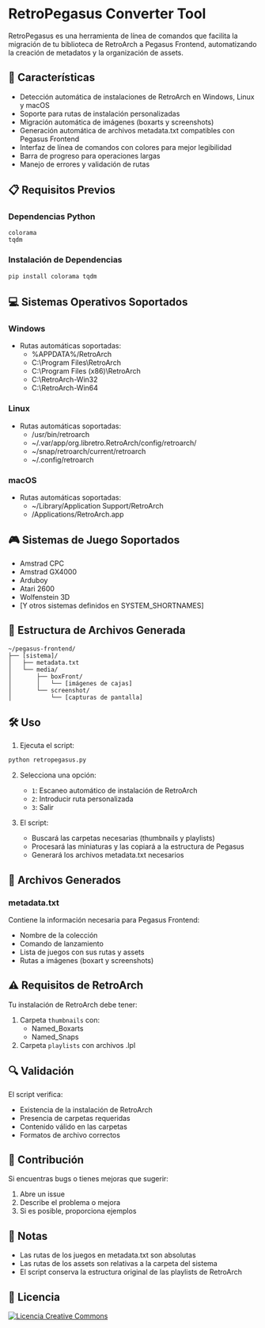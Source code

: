 # RetroPegasus Converter Tool

RetroPegasus es una herramienta de línea de comandos que facilita la migración de tu biblioteca de RetroArch a Pegasus Frontend, automatizando la creación de metadatos y la organización de assets.

## 🚀 Características

- Detección automática de instalaciones de RetroArch en Windows, Linux y macOS
- Soporte para rutas de instalación personalizadas
- Migración automática de imágenes (boxarts y screenshots)
- Generación automática de archivos metadata.txt compatibles con Pegasus Frontend
- Interfaz de línea de comandos con colores para mejor legibilidad
- Barra de progreso para operaciones largas
- Manejo de errores y validación de rutas

## 📋 Requisitos Previos

### Dependencias Python
```
colorama
tqdm
```

### Instalación de Dependencias
```bash
pip install colorama tqdm
```

## 💻 Sistemas Operativos Soportados

### Windows
- Rutas automáticas soportadas:
  - %APPDATA%/RetroArch
  - C:\Program Files\RetroArch
  - C:\Program Files (x86)\RetroArch
  - C:\\RetroArch-Win32
  - C:\\RetroArch-Win64

### Linux
- Rutas automáticas soportadas:
  - /usr/bin/retroarch
  - ~/.var/app/org.libretro.RetroArch/config/retroarch/
  - ~/snap/retroarch/current/retroarch
  - ~/.config/retroarch

### macOS
- Rutas automáticas soportadas:
  - ~/Library/Application Support/RetroArch
  - /Applications/RetroArch.app

## 🎮 Sistemas de Juego Soportados

- Amstrad CPC
- Amstrad GX4000
- Arduboy
- Atari 2600
- Wolfenstein 3D
- [Y otros sistemas definidos en SYSTEM_SHORTNAMES]

## 📁 Estructura de Archivos Generada

```
~/pegasus-frontend/
├── [sistema]/
│   ├── metadata.txt
│   └── media/
│       ├── boxFront/
│       │   └── [imágenes de cajas]
│       └── screenshot/
│           └── [capturas de pantalla]
```

## 🛠️ Uso

1. Ejecuta el script:
```bash
python retropegasus.py
```

2. Selecciona una opción:
   - `1`: Escaneo automático de instalación de RetroArch
   - `2`: Introducir ruta personalizada
   - `3`: Salir

3. El script:
   - Buscará las carpetas necesarias (thumbnails y playlists)
   - Procesará las miniaturas y las copiará a la estructura de Pegasus
   - Generará los archivos metadata.txt necesarios

## 📄 Archivos Generados

### metadata.txt
Contiene la información necesaria para Pegasus Frontend:
- Nombre de la colección
- Comando de lanzamiento
- Lista de juegos con sus rutas y assets
- Rutas a imágenes (boxart y screenshots)

## ⚠️ Requisitos de RetroArch

Tu instalación de RetroArch debe tener:
1. Carpeta `thumbnails` con:
   - Named_Boxarts
   - Named_Snaps
2. Carpeta `playlists` con archivos .lpl

## 🔍 Validación

El script verifica:
- Existencia de la instalación de RetroArch
- Presencia de carpetas requeridas
- Contenido válido en las carpetas
- Formatos de archivo correctos

## 🤝 Contribución

Si encuentras bugs o tienes mejoras que sugerir:
1. Abre un issue
2. Describe el problema o mejora
3. Si es posible, proporciona ejemplos

## 📝 Notas

- Las rutas de los juegos en metadata.txt son absolutas
- Las rutas de los assets son relativas a la carpeta del sistema
- El script conserva la estructura original de las playlists de RetroArch

## 📜 Licencia

<a rel="license" href="http://creativecommons.org/licenses/by-nc-sa/4.0/"><img alt="Licencia Creative Commons" style="border-width:0" src="https://i.creativecommons.org/l/by-nc-sa/4.0/88x31.png" /></a><br /><a rel="license" href="http://creativecommons.org/licenses/by-nc-sa/4.0/"></a>
